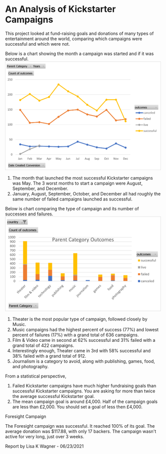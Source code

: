 # An Analysis of Kickstarter Campaigns

This project looked at fund-raising goals and donations of many types of entertainment around the world, comparing which campaigns were successful and which were not.

Below is a chart showing the month a campaign was started and if it was successful.
![OutcomesPerLaunchDate.png](https://github.com/WagnerLisaK/kickstarter-analysis/blob/main/OutcomesPerLaunchDate.png)

1. The month that launched the most successful Kickstarter campaigns was May. The 3 worst months to start a campaign were August, September, and December.
2. January, August, September, October, and December all had roughly the same number of failed campaigns launched as successful.



Below is chart comparing the type of campaign and its number of successes and failures.
![ParentCategoryOutcomes.png](https://github.com/WagnerLisaK/kickstarter-analysis/blob/main/ParentCategoryOutcomes.png)

1. Theater is the most popular type of campaign, followed closely by Music.
2. Music campaigns had the highest percent of success (77%) and lowest percent of failures (17%) with a grand total of 636 campaigns.
3. Film & Video came in second at 62% successful and 31% failed with a grand total of 422 campaigns.
4. Interestingly enough, Theater came in 3rd with 58% successful and 38% failed with a grand total of 912.
5. Journalism is a category to avoid, along with publishing, games, food, and photography.



From a statistical perspective,
1. Failed Kickstarter campaigns have much higher fundraising goals than successful Kickstarter campaigns.  You are asking for more than twice the average successful Kickstarter goal.
2. The mean campaign goal is around £4,000. Half of the campaign goals are less than £2,000. You should set a goal of less then £4,000.



Foresight Campaign

The Foresight campaign was successful. It reached 100% of its goal. The average donation was $117.88, with only 17 backers. The campaign wasn't active for very long, just over 3 weeks.

Report by Lisa K Wagner - 06/23/2021
